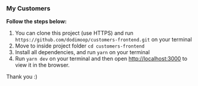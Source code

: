 ### My Customers

**Follow the steps below:**
1. You can clone this project (use HTTPS) and run `https://github.com/dodimoop/customers-frontend.git` on your terminal
2. Move to inside project folder `cd customers-frontend`
3. Install all dependencies, and run `yarn` on your terminal
4. Run `yarn dev` on your terminal and then open [http://localhost:3000](http://localhost:3000) to view it in the browser.

Thank you :)
